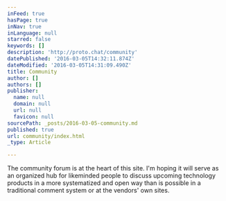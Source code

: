 ```yaml
---
inFeed: true
hasPage: true
inNav: true
inLanguage: null
starred: false
keywords: []
description: 'http://proto.chat/community'
datePublished: '2016-03-05T14:32:11.874Z'
dateModified: '2016-03-05T14:31:09.490Z'
title: Community
author: []
authors: []
publisher:
  name: null
  domain: null
  url: null
  favicon: null
sourcePath: _posts/2016-03-05-community.md
published: true
url: community/index.html
_type: Article

---
```

The community forum is at the heart of this site. I'm hoping it will serve as an organized hub for likeminded people to discuss upcoming technology products in a more systematized and open way than is possible in a traditional comment system or at the vendors' own sites.